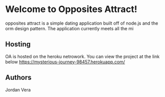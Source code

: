 # Welcome to Opposites Attract!

opposites attract is a simple dating application built off of node.js and the orm design pattern.  The application currently meets all the mi

## Hosting
OA is hosted on the heroku netrowork.  You can view the project at the link below https://mysterious-journey-98457.herokuapp.com/


## Authors
Jordan Vera